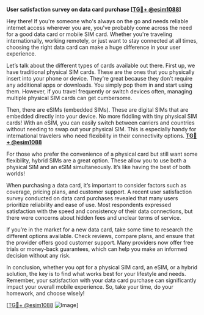 **User satisfaction survey on data card purchase [[TG💪+ @esim1088](https://t.me/s/esim1088)]**

Hey there! If you're someone who's always on the go and needs reliable internet access wherever you are, you've probably come across the need for a good data card or mobile SIM card. Whether you're traveling internationally, working remotely, or just want to stay connected at all times, choosing the right data card can make a huge difference in your user experience.

Let’s talk about the different types of cards available out there. First up, we have traditional physical SIM cards. These are the ones that you physically insert into your phone or device. They’re great because they don’t require any additional apps or downloads. You simply pop them in and start using them. However, if you travel frequently or switch devices often, managing multiple physical SIM cards can get cumbersome.

Then, there are eSIMs (embedded SIMs). These are digital SIMs that are embedded directly into your device. No more fiddling with tiny physical SIM cards! With an eSIM, you can easily switch between carriers and countries without needing to swap out your physical SIM. This is especially handy for international travelers who need flexibility in their connectivity options. **[TG💪+ @esim1088](https://t.me/s/esim1088)**

For those who prefer the convenience of a physical card but still want some flexibility, hybrid SIMs are a great option. These allow you to use both a physical SIM and an eSIM simultaneously. It’s like having the best of both worlds!

When purchasing a data card, it’s important to consider factors such as coverage, pricing plans, and customer support. A recent user satisfaction survey conducted on data card purchases revealed that many users prioritize reliability and ease of use. Most respondents expressed satisfaction with the speed and consistency of their data connections, but there were concerns about hidden fees and unclear terms of service.

If you’re in the market for a new data card, take some time to research the different options available. Check reviews, compare plans, and ensure that the provider offers good customer support. Many providers now offer free trials or money-back guarantees, which can help you make an informed decision without any risk.

In conclusion, whether you opt for a physical SIM card, an eSIM, or a hybrid solution, the key is to find what works best for your lifestyle and needs. Remember, your satisfaction with your data card purchase can significantly impact your overall mobile experience. So, take your time, do your homework, and choose wisely! 

[[TG💪+ @esim1088](https://t.me/s/esim1088) ![Image](https://i.postimg.cc/Y0z9fWf4/image.png)]